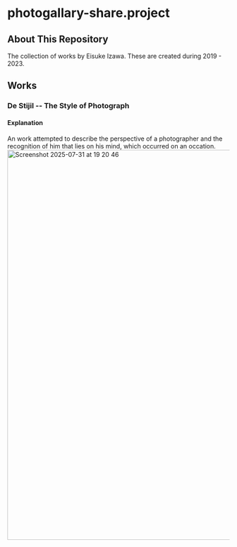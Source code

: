 # photogallary-share.project

## About This Repository

The collection of works by Eisuke Izawa. These are created during 2019 - 2023.

## Works

### De Stijil -- The Style of Photograph

#### Explanation

An work attempted to describe the perspective of a photographer and the recognition of him that lies on his mind, which occurred on an occation.
<img width="626" height="883" alt="Screenshot 2025-07-31 at 19 20 46" src="https://github.com/user-attachments/assets/0b8e0cd2-0e8a-464c-a338-8d2624e6c0f6" />

